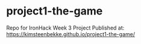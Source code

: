 # project1-the-game
Repo for IronHack Week 3 Project
Published at: https://kimsteenbekke.github.io/project1-the-game/
